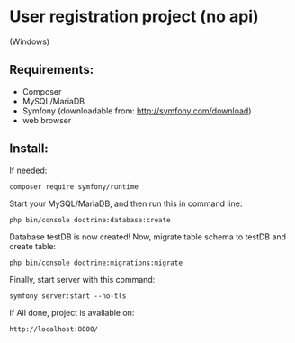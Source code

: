 User registration project (no api)
=============
(Windows)

## Requirements:
- Composer
- MySQL/MariaDB 
- Symfony (downloadable from: http://symfony.com/download)
- web browser

## Install:

If needed:
```
composer require symfony/runtime
```

Start your MySQL/MariaDB, and then run this in command line:
```
php bin/console doctrine:database:create
```

Database testDB is now created! Now, migrate table schema to testDB and create table:
```
php bin/console doctrine:migrations:migrate
```

Finally, start server with this command:
```
symfony server:start --no-tls
```

If All done, project is available on:
```
http://localhost:8000/
```
